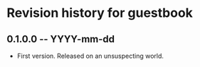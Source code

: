 # Revision history for guestbook

## 0.1.0.0  -- YYYY-mm-dd

* First version. Released on an unsuspecting world.
